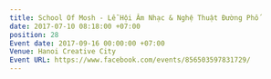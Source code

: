 ```yaml
---
title: School Of Mosh - Lễ Hội Âm Nhạc & Nghệ Thuật Đường Phố
date: 2017-07-10 08:18:00 +07:00
position: 28
Event date: 2017-09-16 00:00:00 +07:00
Venue: Hanoi Creative City
Event URL: https://www.facebook.com/events/856503597831729/
---
```



